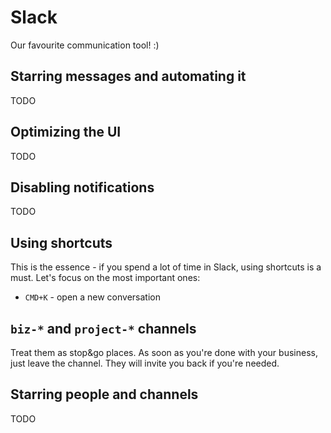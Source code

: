 # Slack

Our favourite communication tool! :)

## Starring messages and automating it

TODO

## Optimizing the UI

TODO

## Disabling notifications

TODO

## Using shortcuts

This is the essence - if you spend a lot of time in Slack, using shortcuts is a
must. Let's focus on the most important ones:

* `CMD+K` - open a new conversation

## `biz-*` and `project-*` channels

Treat them as stop&go places. As soon as you're done with your business, just
leave the channel. They will invite you back if you're needed.

## Starring people and channels

TODO
